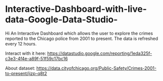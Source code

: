 # Interactive-Dashboard-with-live-data-Google-Data-Studio-
Hi
An Interactive Dashboard which allows the user to explore the crimes reported to the Chicago police from 2001 to present. The data is refreshed every 12 hours. 

Interact with it here: https://datastudio.google.com/reporting/1eda325f-c3e3-4f4e-a89f-51f59c17bc16

About dataset: https://data.cityofchicago.org/Public-Safety/Crimes-2001-to-present/ijzp-q8t2
